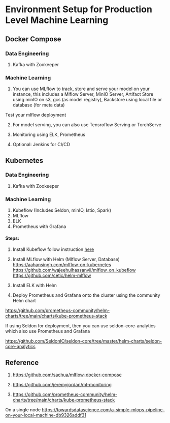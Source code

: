 # Environment Setup for Production Level Machine Learning

## Docker Compose

### Data Engineering 

1. Kafka with Zookeeper

### Machine Learning

1. You can use MLflow to track, store and serve your model on your instance, this includes a Mlflow Server, MinIO Server, Artifact Store using minIO on s3, gcs (as model registry), Backstore using local file or database (for meta data)

Test your mlflow deployment

2. For model serving, you can also use Tensroflow Serving or TorchServe

3. Monitoring using ELK, Prometheus

4. Optional: Jenkins for CI/CD

## Kubernetes

### Data Engineering 

1. Kafka with Zookeeper

### Machine Learning

1. Kubeflow (Includes Seldon, minIO, Istio, Spark)
2. MLflow
3. ELK
4. Prometheus with Grafana

#### Steps:

1. Install Kubeflow follow instruction [here](https://www.kubeflow.org/docs/started/installing-kubeflow/)

2. Install MLflow with Helm (Mlflow Server, Database)
https://aahansingh.com/mlflow-on-kubernetes
https://github.com/wajeehulhassanvii/mlflow_on_kubeflow
https://github.com/cetic/helm-mlflow


3. Install ELK with Helm

4. Deploy Prometheus and Grafana onto the cluster using the community Helm chart

  https://github.com/prometheus-community/helm-charts/tree/main/charts/kube-prometheus-stack

If using Seldon for deployment, then you can use seldon-core-analytics which also use Prometheus and Grafana 

  https://github.com/SeldonIO/seldon-core/tree/master/helm-charts/seldon-core-analytics


## Reference

1. https://github.com/sachua/mlflow-docker-compose

2. https://github.com/jeremyjordan/ml-monitoring

3. https://github.com/prometheus-community/helm-charts/tree/main/charts/kube-prometheus-stack

On a single node
https://towardsdatascience.com/a-simple-mlops-pipeline-on-your-local-machine-db9326addf31

